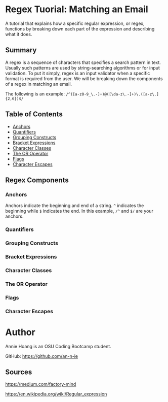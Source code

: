# Regex Tuorial: Matching an Email

A tutorial that explains how a specific regular expression, or regex, functions by breaking down each part of the expression and describing what it does.

## Summary

A regex is a sequence of characters that specifies a search pattern in text. Usually such patterns are used by string-searching algorithms or for input validation. To put it simply, regex is an input validator when a specific format is required from the user. We will be breaking down the components of a regex in matching an email. 

The following is an example: `/^([a-z0-9_\.-]+)@([\da-z\.-]+)\.([a-z\.]{2,6})$/`

## Table of Contents

- [Anchors](#anchors)
- [Quantifiers](#quantifiers)
- [Grouping Constructs](#grouping-constructs)
- [Bracket Expressions](#bracket-expressions)
- [Character Classes](#character-classes)
- [The OR Operator](#the-or-operator)
- [Flags](#flags)
- [Character Escapes](#character-escapes)

## Regex Components

### Anchors

Anchors indicate the beginning and end of a string. `^` indicates the beginning while `$` indicates the end. In this example, `/^` and `$/` are your anchors.


### Quantifiers

### Grouping Constructs

### Bracket Expressions

### Character Classes

### The OR Operator

### Flags

### Character Escapes

# Author

Annie Hoang is an OSU Coding Bootcamp student.

GitHub: https://github.com/an-n-ie 

## Sources
https://medium.com/factory-mind

https://en.wikipedia.org/wiki/Regular_expression 


